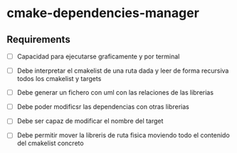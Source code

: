 # cmake-dependencies-manager

## Requirements

- [ ] Capacidad para ejecutarse graficamente y por terminal
- [ ] Debe interpretar el cmakelist de una ruta dada y leer de forma recursiva todos los cmakelist y targets
- [ ] Debe generar un fichero con uml con las relaciones de las librerias
- [ ] Debe poder modificsr las dependencias con otras librerias
- [ ] Debe ser capaz de modificar el nombre del target
- [ ] Debe permitir mover la libreris de ruta fisica moviendo todo el contenido del cmakelist concreto

